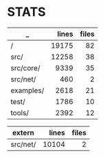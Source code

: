 # STATS

_ | lines | files
------------- | -------------: | -------------:
/ |  19175  |  82
src/ |  12258  |  38
src/core/ |  9339  |  35
src/net/ |  460  |  2
examples/ |  2618  |  21
test/ |  1786  |  10
tools/ |  2392  |  12


extern | lines | files
------------- | -------------: | -------------:
src/net/ |  10104  |  2
